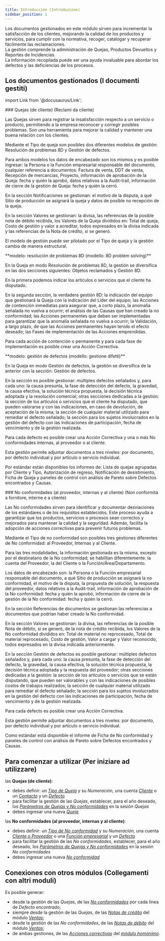 ```yaml
---
title: Introducción (Introduzione)
sidebar_position: 1
---
```


Los documentos gestionados en este módulo sirven para incrementar la satisfacción de los clientes, mejorando la calidad de los productos y servicios, para cumplir con la normativa, recoger, catalogar y recuperar fácilmente las reclamaciones.  
La gestión comprende la administración de Quejas, Productos Devueltos y Reportes de Incidencias.  
La información recopilada puede ser una ayuda invaluable para abordar los defectos y las deficiencias de los procesos.  

## Los documentos gestionados (I documenti gestiti)

import Link from '@docusaurus/Link';

<div className="cardContainer">
    <div className="card">
###     <Link to="/docs/quality/claims-and-non-compliance/claims/claim">Quejas (de cliente) (Reclami da cliente)</Link>
        <p>Las Quejas sirven para registrar la insatisfacción respecto a un servicio o producto, permitiendo a la empresa reconocer y corregir posibles problemas. Son una herramienta para mejorar la calidad y mantener una buena relación con los clientes.</p>
        <p>Mediante el Tipo de queja son posibles dos diferentes modelos de gestión: Resolución de problemas 8D y Gestión de defectos.</p>
        <p>Para ambos modelos los datos de encabezado son los mismos y es posible ingresar: la Persona o la Función empresarial responsable del documento, cualquier referencia a documentos: Factura de venta, DDT de venta, Recepción de mercancías, Proyecto, información de aprobación de la Queja: fecha y quién la aprobó, datos relativos a la Audit-trail, información de cierre de la gestión de Queja: fecha y quién la cerró.</p>
        <p>En la sección Notificaciones se gestionan: el motivo de la disputa, a qué Sitio de producción se asignará la queja y datos de posible no recepción de la queja.</p>
        <p>En la sección Valores se gestionan: la divisa, las referencias de la posible nota de débito recibida, los Valores de la Queja divididos en: Total de queja, Costo de gestión y valor a acreditar, todos expresados en la divisa indicada y las referencias de la Nota de crédito, si se generó.</p>
        <p>El modelo de gestión puede ser pilotado por el Tipo de queja y la gestión cambia de manera estructural.</p>
        **modelo: resolución de problemas 8D (modello: 8D problem solving)**
        <p>En la Queja en modo Resolución de problemas 8D, la gestión se diversifica en las dos secciones siguientes: Objetos reclamados y Gestión 8D.</p>
        <p>En la primera podemos indicar los artículos o servicios que el cliente ha disputado.</p>
        <p>En la segunda sección, la verdadera gestión 8D: la indicación del equipo que gestionará la Queja con la indicación del Líder del equipo; las Acciones de contención inmediatas para asegurar que, a corto plazo, la anomalía señalada no vuelva a ocurrir; el análisis de las Causas que han creado la no conformidad; las Acciones permanentes que deben ser implementadas para garantizar que la anomalía señalada no vuelva a ocurrir; la Validación, a largo plazo, de que las Acciones permanentes hayan tenido el efecto deseado; las Fases de implementación de las Acciones emprendidas.</p>
        <p>Para cada acción de contención o permanente y para cada fase de implementación es posible crear una Acción Correctiva.</p>
        **modelo: gestión de defectos (modello: gestione difetti)**
        <p>En la Queja en modo Gestión de defectos, la gestión se diversifica de la anterior con la sección: Gestión de defectos.</p>
        <p>En la sección es posible gestionar: múltiples defectos señalados y, para cada uno: la causa presunta, la fase de detección del defecto, la gravedad, la causa efectiva, la solución técnica propuesta, la decisión técnica adoptada y la resolución comercial; otras secciones dedicadas a la gestión: la sección de los artículos o servicios que el cliente ha disputado, que pueden valorarse y con las indicaciones, en caso de devolución, de aceptación de la misma; la sección de cualquier material utilizado para remediar el defecto señalado; la sección para los sujetos involucrados en la gestión del defecto con las indicaciones de participación, fecha de vencimiento y de la gestión realizada.</p>
        <p>Para cada defecto es posible crear una Acción Correctiva y una o más No conformidades internas, al proveedor o al cliente.</p>
        <p>Esta gestión permite adjuntar documentos a tres niveles: por documento, por defecto individual y por artículo o servicio individual.</p>
        <p>Por estándar están disponibles los informes de: Lista de quejas agrupadas por Cliente y Tipo, Autorización de regreso, Notificación de desistimiento, Ficha de Queja y paneles de control con análisis de Pareto sobre Defectos encontrados y Causas.</p>
    </div>
</div>
<div className="cardContainer">
    <div className="card">
###     <Link to="/docs/quality/claims-and-non-compliance/non-compliances/non-compliance">No conformidades (al proveedor, internas y al cliente) (Non conformità a fornitore, interne e a cliente)</Link>
        <p>Las No conformidades sirven para identificar y documentar desviaciones de los estándares o de los requisitos establecidos. Este proceso ayuda a garantizar que los productos, servicios o procesos sean correctos y mejorados para mantener la calidad y la seguridad. Además, facilita la adopción de acciones correctivas para prevenir futuros problemas.</p>
        <p>Mediante el Tipo de no conformidad son posibles tres gestiones diferentes de No conformidad: al Proveedor, Internas y al Cliente.</p>
        <p>Para las tres modalidades, la información gestionada es la misma, excepto por el destinatario de la No conformidad; se habilitan diferentemente: la cuenta del Proveedor, la del Cliente o la Función/Área/Departamento.</p>
        <p>Los datos de encabezado son: la Persona o la Función empresarial responsable del documento, a qué Sitio de producción se asignará la no conformidad, el motivo de la disputa, la propuesta de solución, la respuesta del proveedor, datos relativos a la Audit-trail, información de aprobación de la No conformidad: fecha y quién la aprobó, información de cierre de la gestión de la No conformidad: fecha y quién la cerró.</p>
        <p>En la sección Referencias de documentos se gestionan las referencias a documentos que podrían haber creado la No conformidad.</p>
        <p>En la sección Valores se gestionan: la divisa, las referencias de la posible Nota de débito, si se generó, de la nota de crédito recibida, los Valores de la No conformidad divididos en: Total de material no reprocesado, Total de material reprocesado, Costo de gestión, Valor a cargar y Valor reconocido, todos expresados en la divisa indicada anteriormente.</p>
        <p>En la sección Gestión de defectos es posible gestionar: múltiples defectos señalados y, para cada uno: la causa presunta, la fase de detección del defecto, la gravedad, la causa efectiva, la solución técnica propuesta, la decisión técnica adoptada y la respuesta del proveedor; otras secciones dedicadas a la gestión: la sección de los artículos o servicios que se están disputando, que pueden ser valorables y con las indicaciones de posibles costos de trabajos realizados; la sección de cualquier material utilizado para remediar el defecto señalado; la sección para los sujetos involucrados en la gestión del defecto con las indicaciones de participación, fecha de vencimiento y de la gestión realizada.</p>
        <p>Para cada defecto es posible crear una Acción Correctiva.</p>
        <p>Esta gestión permite adjuntar documentos a tres niveles: por documento, por defecto individual y por artículo o servicio individual.</p>
        <p>Como estándar está disponible el informe de Ficha de No conformidad y paneles de control con análisis de Pareto sobre Defectos encontrados y Causas.</p>
    </div>
</div>

## Para comenzar a utilizar (Per iniziare ad utilizzare)  

las **Quejas (de cliente)**:  
- debes definir: un [*Tipo de Queja*](/docs/configurations/tables/quality/claim-and-non-compliance/claim-type) y su *Numeración*, una cuenta [*Cliente*](/docs/erp-home/registers/contacts/create-new-contact/accounting-data/accounting-data-intro) o un [*Contacto*](/docs/erp-home/registers/contacts/create-new-contact/general) y un [*Defecto*](/docs/configurations/tables/quality/claim-and-non-compliance/defect-detected)  
- para facilitar la gestión de las *Quejas*, establecer, para el año deseado, los [*Parámetros de Quejas y No conformidades*](/docs/configurations/parameters/quality/claim-and-non-compliances/complaints-and-non-compliance) en la sesión *Quejas*  
- debes ingresar una nueva [*Queja*](/docs/quality/claims-and-non-compliance/claims/claim)  

las **No conformidades (al proveedor, internas y al cliente)**:  
- debes definir: un [*Tipo de No conformidad*](/docs/configurations/tables/quality/claim-and-non-compliance/non-compliance-type) y su *Numeración*, una cuenta [*Cliente* o *Proveedor*](/docs/erp-home/registers/contacts/create-new-contact/accounting-data/accounting-data-intro) o una [*Función empresarial*](/docs/configurations/tables/quality/general/company-function) y un [*Defecto*](/docs/configurations/tables/quality/claim-and-non-compliance/defect-detected)  
- para facilitar la gestión de las *No conformidades*, establecer, para el año deseado, los [*Parámetros de Quejas y No conformidades*](/docs/configurations/parameters/quality/claim-and-non-compliances/complaints-and-non-compliance) en la sesión *No conformidades*  
- debes ingresar una nueva [*No conformidad*](/docs/quality/claims-and-non-compliance/non-compliances/non-compliance)  

## Conexiones con otros módulos (Collegamenti con altri moduli)  
Es posible generar:  
- desde la gestión de las *Quejas*, de las [*No conformidades*](/docs/quality/claims-and-non-compliance/non-compliances/non-compliance) por cada línea de *Defecto encontrado*;  
- siempre desde la gestión de las *Quejas*, de las [*Notas de crédito*](/docs/quality/corrective-actions/corrective-action-management) del módulo [*Ventas*](/docs/sales/sales-intro);  
- desde la gestión de las *No conformidades*, de las [*Notas de débito*](/docs/quality/corrective-actions/corrective-action-management) del módulo [*Ventas*](/docs/sales/sales-intro);  
- de ambas gestiones, de las [*Acciones correctivas*](/docs/quality/corrective-actions/corrective-action-management) del [*módulo homónimo*](/docs/quality/corrective-actions/corrective-action-intro).